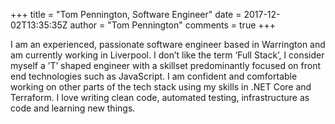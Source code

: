 +++
title = "Tom Pennington, Software Engineer"
date = 2017-12-02T13:35:35Z
author = "Tom Pennington"
comments = true
+++

I am an experienced, passionate software engineer based in Warrington and am currently working in Liverpool. I don’t like the term ‘Full Stack’, I consider myself a ’T’ shaped engineer with a skillset predominantly focused on front end technologies such as JavaScript. I am confident and comfortable working on other parts of the tech stack using my skills in .NET Core and Terraform. I love writing clean code, automated testing, infrastructure as code and learning new things.
